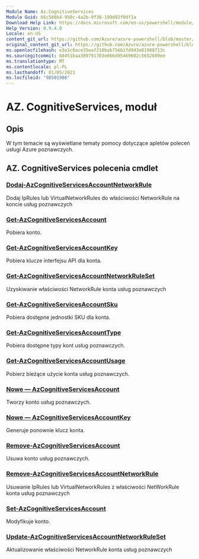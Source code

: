 ```yaml
---
Module Name: Az.CognitiveServices
Module Guid: 66c566b4-950c-4a2b-9f3b-199d92f0df1a
Download Help Link: https://docs.microsoft.com/en-us/powershell/module/az.cognitiveservices
Help Version: 0.9.4.0
Locale: en-US
content_git_url: https://github.com/Azure/azure-powershell/blob/master/src/CognitiveServices/CognitiveServices/help/Az.CognitiveServices.md
original_content_git_url: https://github.com/Azure/azure-powershell/blob/master/src/CognitiveServices/CognitiveServices/help/Az.CognitiveServices.md
ms.openlocfilehash: e3e1c0ace35eaf210bab756b1fd943e81988713c
ms.sourcegitcommit: 68451baa389791703e666d95469602c5652609ee
ms.translationtype: MT
ms.contentlocale: pl-PL
ms.lasthandoff: 01/05/2021
ms.locfileid: "98501986"
---
```

# AZ. CognitiveServices, moduł
## Opis
W tym temacie są wyświetlane tematy pomocy dotyczące apletów poleceń usługi Azure poznawczych.

## AZ. CognitiveServices polecenia cmdlet
### [Dodaj-AzCognitiveServicesAccountNetworkRule](Add-AzCognitiveServicesAccountNetworkRule.md)
Dodaj IpRules lub VirtualNetworkRules do właściwości NetworkRule na koncie usług poznawczych

### [Get-AzCognitiveServicesAccount](Get-AzCognitiveServicesAccount.md)
Pobiera konto.

### [Get-AzCognitiveServicesAccountKey](Get-AzCognitiveServicesAccountKey.md)
Pobiera klucze interfejsu API dla konta.

### [Get-AzCognitiveServicesAccountNetworkRuleSet](Get-AzCognitiveServicesAccountNetworkRuleSet.md)
Uzyskiwanie właściwości NetworkRule konta usług poznawczych

### [Get-AzCognitiveServicesAccountSku](Get-AzCognitiveServicesAccountSku.md)
Pobiera dostępne jednostki SKU dla konta.

### [Get-AzCognitiveServicesAccountType](Get-AzCognitiveServicesAccountType.md)
Pobiera dostępne typy kont usług poznawczych.

### [Get-AzCognitiveServicesAccountUsage](Get-AzCognitiveServicesAccountUsage.md)
Pobierz bieżące użycie konta usług poznawczych.

### [Nowe — AzCognitiveServicesAccount](New-AzCognitiveServicesAccount.md)
Tworzy konto usług poznawczych.

### [Nowe — AzCognitiveServicesAccountKey](New-AzCognitiveServicesAccountKey.md)
Generuje ponownie klucz konta.

### [Remove-AzCognitiveServicesAccount](Remove-AzCognitiveServicesAccount.md)
Usuwa konto usług poznawczych.

### [Remove-AzCognitiveServicesAccountNetworkRule](Remove-AzCognitiveServicesAccountNetworkRule.md)
Usuwanie IpRules lub VirtualNetworkRules z właściwości NetWorkRule konta usług poznawczych

### [Set-AzCognitiveServicesAccount](Set-AzCognitiveServicesAccount.md)
Modyfikuje konto.

### [Update-AzCognitiveServicesAccountNetworkRuleSet](Update-AzCognitiveServicesAccountNetworkRuleSet.md)
Aktualizowanie właściwości NetworkRule konta usług poznawczych


